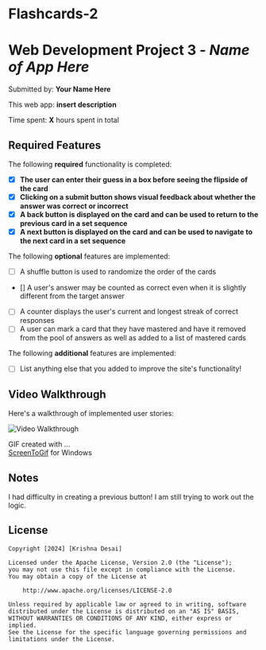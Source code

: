 # Flashcards-2
# Web Development Project 3 - *Name of App Here*

Submitted by: **Your Name Here**

This web app: **insert description**

Time spent: **X** hours spent in total

## Required Features

The following **required** functionality is completed:

- [X] **The user can enter their guess in a box before seeing the flipside of the card**
- [X] **Clicking on a submit button shows visual feedback about whether the answer was correct or incorrect**
- [X] **A back button is displayed on the card and can be used to return to the previous card in a set sequence**
- [X] **A next button is displayed on the card and can be used to navigate to the next card in a set sequence**

The following **optional** features are implemented:

- [ ] A shuffle button is used to randomize the order of the cards
- [] A user's answer may be counted as correct even when it is slightly different from the target answer
- [ ] A counter displays the user's current and longest streak of correct responses
- [ ] A user can mark a card that they have mastered and have it removed from the pool of answers as well as added to a list of mastered cards

The following **additional** features are implemented:

* [ ] List anything else that you added to improve the site's functionality!

## Video Walkthrough

Here's a walkthrough of implemented user stories:

<img src='https://i.imgur.com/LqBIMMk.gif' title='Video Walkthrough' width='' alt='Video Walkthrough' />

GIF created with ...  
[ScreenToGif](https://www.screentogif.com/) for Windows


## Notes

I had difficulty in creating a previous button! I am still trying to work out the logic. 

## License

    Copyright [2024] [Krishna Desai]

    Licensed under the Apache License, Version 2.0 (the "License");
    you may not use this file except in compliance with the License.
    You may obtain a copy of the License at

        http://www.apache.org/licenses/LICENSE-2.0

    Unless required by applicable law or agreed to in writing, software
    distributed under the License is distributed on an "AS IS" BASIS,
    WITHOUT WARRANTIES OR CONDITIONS OF ANY KIND, either express or implied.
    See the License for the specific language governing permissions and
    limitations under the License.
